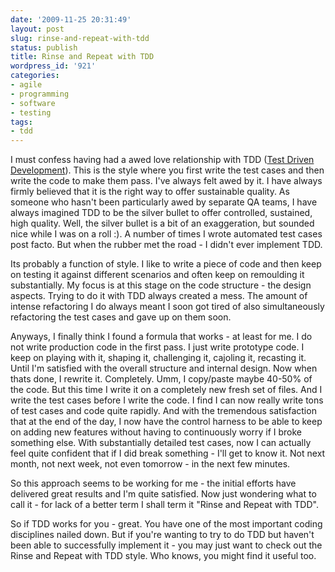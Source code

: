 ```yaml
---
date: '2009-11-25 20:31:49'
layout: post
slug: rinse-and-repeat-with-tdd
status: publish
title: Rinse and Repeat with TDD
wordpress_id: '921'
categories:
- agile
- programming
- software
- testing
tags:
- tdd
---
```


I must confess having had a awed love relationship with TDD ([Test Driven Development](http://en.wikipedia.org/wiki/Test-driven_development)). This is the style where you first write the test cases and then write the code to make them pass. I've always felt awed by it. I have always firmly believed that it is the right way to offer sustainable quality. As someone who hasn't been particularly awed by separate QA teams, I have always imagined TDD to be the silver bullet to offer controlled, sustained, high quality. Well, the silver bullet is a bit of an exaggeration, but sounded nice while I was on a roll :). A number of times I wrote automated test cases post facto. But when the rubber met the road - I didn't ever implement TDD. 

Its probably a function of style. I like to write a piece of code and then keep on testing it against different scenarios and often keep on remoulding it substantially. My focus is at this stage on the code structure - the design aspects. Trying to do it with TDD always created a mess. The amount of intense refactoring I do always meant I soon got tired of also simultaneously refactoring the test cases and gave up on them soon. 

Anyways, I finally think I found a formula that works - at least for me. I do not write production code in the first pass. I just write prototype code. I keep on playing with it, shaping it, challenging it, cajoling it, recasting it. Until I'm satisfied with the overall structure and internal design. Now when thats done, I rewrite it. Completely. Umm, I copy/paste maybe 40-50% of the code. But this time I write it on a completely new fresh set of files. And I write the test cases before I write the code. I find I can now really write tons of test cases and code quite rapidly. And with the tremendous satisfaction that at the end of the day, I now have the control harness to be able to keep on adding new features without having to continuously worry if I broke something else. With substantially detailed test cases, now I can actually feel quite confident that if I did break something - I'll get to know it. Not next month, not next week, not even tomorrow - in the next few minutes.

So this approach seems to be working for me - the initial efforts have delivered great results and I'm quite satisfied. Now just wondering what to call it - for lack of a better term I shall term it "Rinse and Repeat with TDD".

So if TDD works for you - great. You have one of the most important coding disciplines nailed down. But if you're wanting to try to do TDD but haven't been able to successfully implement it - you may just want to check out the Rinse and Repeat with TDD style. Who knows, you might find it useful too.
